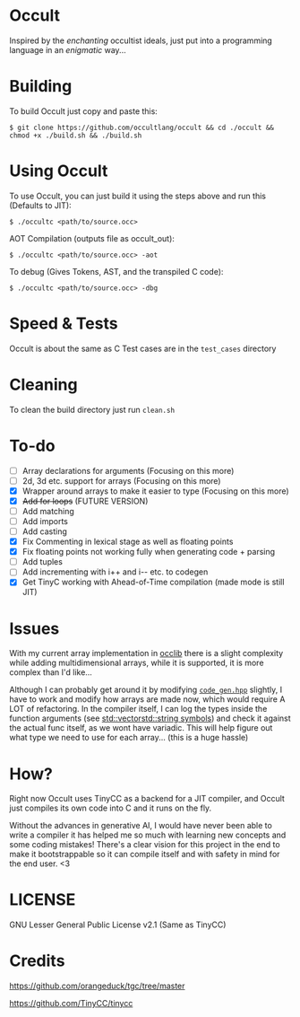# Occult
Inspired by the *enchanting* occultist ideals, just put into a programming language in an *enigmatic* way... 

# Building
To build Occult just copy and paste this:
```
$ git clone https://github.com/occultlang/occult && cd ./occult && chmod +x ./build.sh && ./build.sh
```

# Using Occult
To use Occult, you can just build it using the steps above and run this (Defaults to JIT):
```
$ ./occultc <path/to/source.occ> 
```
AOT Compilation (outputs file as occult_out):
```
$ ./occultc <path/to/source.occ> -aot
```
To debug (Gives Tokens, AST, and the transpiled C code):
```
$ ./occultc <path/to/source.occ> -dbg
```

# Speed & Tests
Occult is about the same as C 
Test cases are in the `test_cases` directory

# Cleaning
To clean the build directory just run `clean.sh`

# To-do
- [ ] Array declarations for arguments (Focusing on this more)
- [ ] 2d, 3d etc. support for arrays (Focusing on this more)
- [x] Wrapper around arrays to make it easier to type (Focusing on this more)
- [x] ~~Add for loops~~ (FUTURE VERSION)
- [ ] Add matching
- [ ] Add imports
- [ ] Add casting
- [x] Fix Commenting in lexical stage as well as floating points
- [x] Fix floating points not working fully when generating code + parsing
- [ ] Add tuples
- [ ] Add incrementing with i++ and i-- etc. to codegen 
- [x] Get TinyC working with Ahead-of-Time compilation (made mode is still JIT)

# Issues 
With my current array implementation in [occlib](https://github.com/occultlang/occlib) there is a slight complexity while adding multidimensional arrays, while it is supported, it is more complex than I'd like...
 
Although I can probably get around it by modifying [`code_gen.hpp`](https://github.com/occultlang/occult/blob/main/code_generation/code_gen.hpp) slightly, I have to work and modify how arrays are made now, which would require A LOT of refactoring.
In the compiler itself, I can log the types inside the function arguments (see [std::vector<std::string> symbols](https://github.com/occultlang/occult/blob/462f078cdb715e102ba011a9663fcff9f3b0ef94/code_generation/code_gen.hpp#L26)) and check it against the actual func itself, as we wont have variadic. This will help figure out what type we need to use for each array... (this is a huge hassle)

# How?
Right now Occult uses TinyCC as a backend for a JIT compiler, and Occult just compiles its own code into C and it runs on the fly.

Without the advances in generative AI, I would have never been able to write a compiler it has helped me so much with learning new concepts and some coding mistakes!
There's a clear vision for this project in the end to make it bootstrappable so it can compile itself and with safety in mind for the end user. <3 

# LICENSE
GNU Lesser General Public License v2.1 (Same as TinyCC)

# Credits
https://github.com/orangeduck/tgc/tree/master

https://github.com/TinyCC/tinycc
